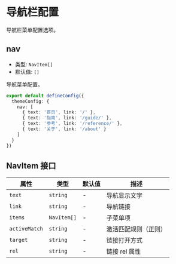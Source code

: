 # 导航栏配置

导航栏菜单配置选项。

## nav

- 类型: `NavItem[]`
- 默认值: `[]`

导航菜单配置。

```typescript
export default defineConfig({
  themeConfig: {
    nav: [
      { text: '首页', link: '/' },
      { text: '指南', link: '/guide/' },
      { text: '参考', link: '/reference/' },
      { text: '关于', link: '/about' }
    ]
  }
})
```

## NavItem 接口

| 属性 | 类型 | 默认值 | 描述 |
| --- | --- | --- | --- |
| `text` | `string` | - | 导航显示文字 |
| `link` | `string` | - | 导航链接 |
| `items` | `NavItem[]` | - | 子菜单项 |
| `activeMatch` | `string` | - | 激活匹配规则（正则） |
| `target` | `string` | - | 链接打开方式 |
| `rel` | `string` | - | 链接 rel 属性 |